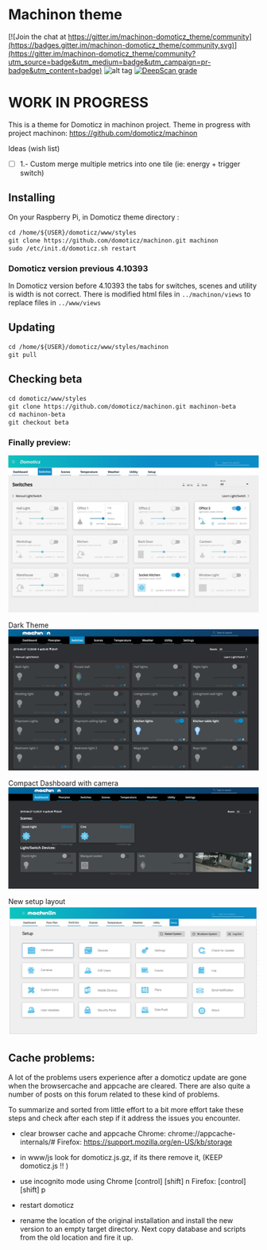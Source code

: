 # Machinon theme

[![Join the chat at https://gitter.im/machinon-domoticz_theme/community](https://badges.gitter.im/machinon-domoticz_theme/community.svg)](https://gitter.im/machinon-domoticz_theme/community?utm_source=badge&utm_medium=badge&utm_campaign=pr-badge&utm_content=badge) ![alt tag](https://img.shields.io/badge/dynamic/json.svg?label=Version&url=https%3A%2F%2Fraw.githubusercontent.com%2Fdomoticz%2FMachinon%2Fmaster%2Ftheme.json&query=version&colorB=blue) [![DeepScan grade](https://deepscan.io/api/teams/5668/projects/7507/branches/77435/badge/grade.svg)](https://deepscan.io/dashboard#view=project&tid=5668&pid=7507&bid=77435)

# WORK IN PROGRESS

This is a theme for Domoticz in machinon project. Theme in progress with project machinon:
https://github.com/domoticz/machinon

Ideas (wish list)
- [ ] 1.- Custom merge multiple metrics into one tile (ie: energy + trigger switch)


## Installing

On your Raspberry Pi, in Domoticz theme directory :

```
cd /home/${USER}/domoticz/www/styles
git clone https://github.com/domoticz/machinon.git machinon
sudo /etc/init.d/domoticz.sh restart
```

### Domoticz version previous 4.10393

In Domoticz version before 4.10393 the tabs for switches, scenes and utility is width is not correct.
There is modified html files in `../machinon/views` to replace files in `../www/views`


## Updating
```
cd /home/${USER}/domoticz/www/styles/machinon
git pull
```

## Checking beta
```
cd domoticz/www/styles
git clone https://github.com/domoticz/machinon.git machinon-beta
cd machinon-beta
git checkout beta
```

### Finally preview:

![Idea of theme machinon](/images/readme/idea_domoticz_machinon.jpg)

Dark Theme
![Dark Theme](/images/readme/dark_theme.png)

Compact Dashboard with camera
![Compact Dashboatd camera](/images/readme/compact_dash.png)

New setup layout
![Suggested new Setup layout - not implemented yet](/images/unorganised/screen_references/setup.png)

## Cache problems:

A lot of the problems users experience after a domoticz update are gone when the browsercache and appcache are cleared. There are also quite a number of posts on this forum related to these kind of problems. 

To summarize and sorted from little effort to a bit more effort take these steps and check after each step if it address the issues you encounter.

- clear browser cache and appcache 
Chrome: chrome://appcache-internals/#
Firefox: https://support.mozilla.org/en-US/kb/storage 

- in www/js look for domoticz.js.gz, if its there remove it, (KEEP domoticz.js !! )
- use incognito mode using 
Chrome [control] [shift] n
Firefox: [control] [shift] p

- restart domoticz
- rename the location of the original installation and install the new version to an empty target directory. Next copy database and scripts from the old location and fire it up.
